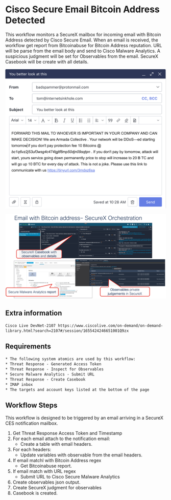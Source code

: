 # Cisco Secure Email Bitcoin Address Detected

This workflow monitors a SecureX mailbox for incoming email with Bitcoin Address detected by Cisco Secure Email. When an email is received, the workflow get report from Bitcoinabuse for Bitcoin Address reputation. URL will be parse from the email body and send to Cisco Malware Analytics. A suspicious judgment will be set for Observables from the email. SecureX Casebook will be create with all details.

![](img/email.png)

![](img/final.png)

## Extra information
	Cisco Live DevNet-2107 https://www.ciscolive.com/on-demand/on-demand-library.html?search=2107#/session/1655424246651001Q9zx
  
  ## Requirements
    * The following system atomics are used by this workflow:
    * Threat Response - Generated Access Token
    * Threat Response - Inspect for Observables
    * Secure Malware Analytics - Submit URL
    * Threat Response - Create Casebook
    * IMAP inbox
    * The targets and account keys listed at the bottom of the page

## Workflow Steps

This workflow is designed to be triggered by an email arriving in a SecureX CES notification mailbox.

1.  Get Threat Response Access Token and Timestamp
2. For each email attach to the notification email:
	- Create a table with email headers.
3. For each headers:
	- Update variables with observable from the email headers.
4. If email matchl with Bitcoin Address regex
 	- Get Bitcoinabuse report.
5. If email match with URL regex 
	- Submit URL to Cisco Secure Malware Analytics
6. Create observables json output.
7. Create SecureX judgment for observables
8. Casebook is created. 
